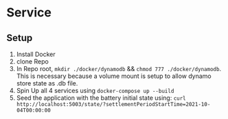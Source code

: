 # Service

## Setup

1. Install Docker
2. clone Repo
3. In Repo root, `mkdir ./docker/dynamodb` && `chmod 777 ./docker/dynamodb`.
   This is necessary because a volume mount is setup to allow dynamo store state as .db file.
4. Spin Up all 4 services using `docker-compose up --build`
5. Seed the application with the battery initial state using:
   `curl http://localhost:5003/state/?settlementPeriodStartTime=2021-10-04T00:00:00`
